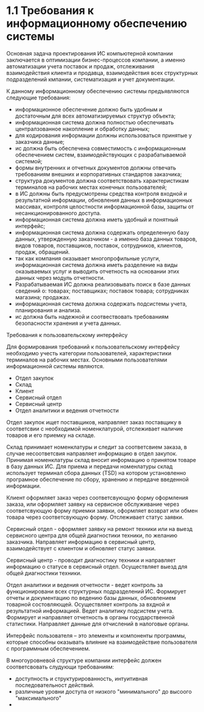 # 1.1 Требования к информационному обеспечению системы
Основная задача проектирования ИС компьютерной компании заключается в оптимизации бизнес-процессов компании, а именно автоматизации учета поставок и продаж, отслеживания взаимодействия клиента и продавца, взаимодействия всех структурных подразделений кмпании, систематизация и учет документации.

К данному информационному обеспечению системы предъявляются следующие  требования:

- информационное обеспечение должно быть удобным и достаточным для всех автоматизируемых структур объекта;
- информационная система должна полностью обеспечивать централзованное накопление и обработку данных;
-   для кодирования информации должны использоваться принятые у заказчика данные;
-  ис  должна быть обеспечена совместимость с информационным обеспечением систем, взаимодействующих с разрабатываемой системой;
-   формы внутренних  и отчетных документов должны отвечать требованиям внешних и корпоративных стандартов заказчика;
-   структура документов должна соответствовать характеристикам терминалов на рабочих местах конечных пользователей;
-   в ИС должны быть предусмотрены средства контроля входной и результатной информации, обновления данных в информационных массивах, контроля целостности информационной базы, защиты от несанкционированного доступа.
- информационная система должна иметь удобный и понятный интерфейс;
- информационная система должна содержать определенную базу данных, утвержденную заказчиком - а именно база данных товаров, видов товаров, поставщиков, поставок, сотрудников, клиентов, продаж, обращений. 
- так как компания оказывает многопрофильные услуги, информационная система должна иметь разделение на виды оказываемых услуг и выводить отчетность на основании этих данных через модуль отчетности.
- Разрабатываемая ИС должна реализовывать поиск в базе данных сведений о: товарах; поставщиках; поставок товара; сотрудниках магазина; продажах.
- информационная система должна содержать подсистемы учета, планирования и анализа. 
- ис должна быть надежной и соотвествовать требованиям безопасности хранения и учета данных. 

Требования к пользовательскому интерфейсу

Для формирования требований к пользовательскому интерфейсу необходимо учесть категории пользователей, характеристики терминалов на рабочих местах.
Основными пользователями информационной системы являются.

- Отдел закупок 
- Склад 
- Клиент
- Сервисный отдел
- Сервисный центр
- Отдел аналитики и ведения отчетности 

Отдел закупок ищет поставщиков, направляет заказ поставщику в соответсвии с необходимой номенклатурой, отслеживает наличие товаров и его приемку на складе. 

Склад принимает номенклатуры и следит за соответсвием заказа, в случае несоответсвия направляет информацию в отдел закупок.  Принимая номенклатуры склад вносит информацию о принятом товаре в базу данных ИС.  Для приема и передачи номенлатуры склад использует терминал сбора данных (TSD) на котором установленно програмное обеспечение по сбору, хранению и передаче введенной информации. 

Клиент оформляет заказ через соответсвующую форму оформления заказа, или оформляет заявку на сервисное обслуживание через соответсвующую форму приемки заявки, оформляет возврат или обмен товара через соответсвующую форму. Отслеживает статус заявки. 

Сервисный отдел - оформляет заявку на ремонт техники или на выезд сервисного центра для общей диагностики техники, по желанию заказчика. Направляет информацию в сервисный центр, взаимодействует с клиентом и обновляет статус заявки.

Сервисный центр - проводит диагностику техники и направляет информацию о статусе в сервисный отдел. Осуществляет выезд для общей диагностики техники. 

Отдел аналитики и ведения отчетности - ведет контроль за функционировани всех структурных подразделений ИС. Формирует отчеты и документацию по ведению базы данных, обновлением товарной состовляющей. Осуществляет контроль за вхдной и результатной информацией. Ведет аналитику подсистем учета. Формирует и направляет отчетность в органы государственной статистики. Направляет данные для отчислений в налоговые органы. 

Интерфейс пользователя – это элементы и компоненты программы, которые способны оказывать влияние на взаимодействие пользователя с программным обеспечением.

В многоуровневой структуре компании интерфейс должен соответсвовать слудующи требованиям: 
- доступность и структурированность, интуитивная последовательност действий. 
- различные уровни доступа от низкого "минимального" до высоого "максимального"
- 






